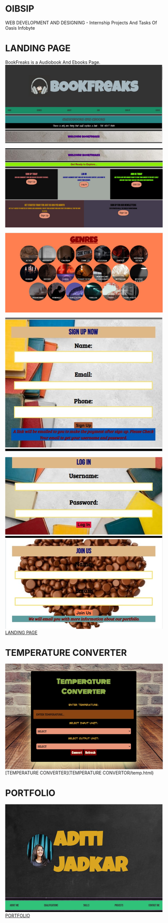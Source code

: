 # OIBSIP
WEB DEVELOPMENT AND DESIGNING - Internship Projects And Tasks Of Oasis Infobyte

# LANDING PAGE

BookFreaks is a Audiobook And Ebooks Page.
![BookFreaks](T1-LANDING-PAGE/lpimages/lpage1.jpg)

![Call to Action Blocks](T1-LANDING-PAGE/lpimages/lppagecta.jpg)

![Genres](T1-LANDING-PAGE/lpimages/lppagegenre.jpg)

![sign up block](T1-LANDING-PAGE/lpimages/lppagesignup.jpg)

![Log In and Join Us](T1-LANDING-PAGE/lpimages/lppagelogjoin.jpg)
[LANDING PAGE](T1-LANDING-PAGE/landingpage.html)


# TEMPERATURE CONVERTER

![](PORTFOLIO/portfoliopics/project1.jpg)
[TEMPERATURE CONVERTER](TEMPERATURE CONVERTOR/temp.html)


# PORTFOLIO

![](T1-LANDING-PAGE/lpimages/portfoliopage.jpg)
[PORTFOLIO](PORTFOLIO/portfolio.html)
